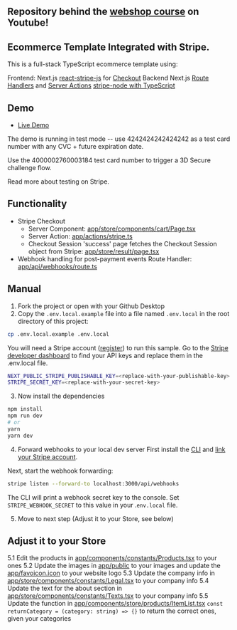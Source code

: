 ## Repository behind the [webshop course](https://www.youtube.com/watch?v=BRB5Qah502w) on Youtube!

## Ecommerce Template Integrated with Stripe.

This is a full-stack TypeScript ecommerce template using:

Frontend:
Next.js
[react-stripe-js](https://github.com/stripe/react-stripe-js) for [Checkout](https://stripe.com/checkout)
Backend
Next.js [Route Handlers](https://nextjs.org/docs/app/building-your-application/routing/route-handlers) and [Server Actions](https://nextjs.org/docs/app/building-your-application/data-fetching/forms-and-mutations)
[stripe-node with TypeScript](https://github.com/stripe/stripe-node#usage-with-typescript)

## Demo

- [Live Demo](https://webshop-zeta-two.vercel.app/)

The demo is running in test mode -- use 4242424242424242 as a test card number with any CVC + future expiration date.

Use the 4000002760003184 test card number to trigger a 3D Secure challenge flow.

Read more about testing on Stripe.

## Functionality

- Stripe Checkout
  - Server Component: [app/store/components/cart/Page.tsx](path/to/Page.tsx)
  - Server Action: [app/actions/stripe.ts](path/to/stripe.ts)
  - Checkout Session 'success' page fetches the Checkout Session object from Stripe: [app/store/result/page.tsx](path/to/page.tsx)
- Webhook handling for post-payment events
  Route Handler: [app/api/webhooks/route.ts](path/to/route.ts)

## Manual

1. Fork the project or open with your Github Desktop
2. Copy the `.env.local.example` file into a file named `.env.local` in the root directory of this project:

```bash
cp .env.local.example .env.local
```

You will need a Stripe account ([register](https://dashboard.stripe.com/register)) to run this sample. Go to the [Stripe developer dashboard](https://dashboard.stripe.com/apikeys) to find your API keys and replace them in the .env.local file.

```bash
NEXT_PUBLIC_STRIPE_PUBLISHABLE_KEY=<replace-with-your-publishable-key>
STRIPE_SECRET_KEY=<replace-with-your-secret-key>
```

3. Now install the dependencies

```bash
npm install
npm run dev
# or
yarn
yarn dev
```

4. Forward webhooks to your local dev server
   First install the [CLI](https://stripe.com/docs/stripe-cli) and [link your Stripe account](https://stripe.com/docs/stripe-cli#link-account).

Next, start the webhook forwarding:

```bash
stripe listen --forward-to localhost:3000/api/webhooks
```

The CLI will print a webhook secret key to the console. Set `STRIPE_WEBHOOK_SECRET` to this value in your .`env.local` file.

5. Move to next step (Adjust it to your Store, see below)

## Adjust it to your Store

5.1 Edit the products in [app/components/constants/Products.tsx](path/to/Products.tsx) to your ones
5.2 Update the images in [app/public](path/to/public) to your images and update the [app/favoicon.icon](path/to/favoicon.ico) to your website logo
5.3 Update the company info in [app/store/components/constants/Legal.tsx](path/to/Legal.tsx) to your company info
5.4 Update the text for the about section in [app/store/components/constants/Texts.tsx](path/to/Texts.tsx) to your company info
5.5 Update the function in [app/components/store/products/ItemList.tsx](path/to/ItemList.tsx) `const returnCategory = (category: string) => {}` to return the correct ones, given your categories
